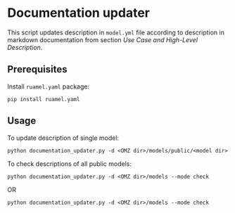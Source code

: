 # Documentation updater

This script updates description in `model.yml` file according to description in markdown documentation from section *Use Case and High-Level Description*.

## Prerequisites

Install `ruamel.yaml` package:
```
pip install ruamel.yaml
```

## Usage

To update description of single model:
```
python documentation_updater.py -d <OMZ dir>/models/public/<model dir>
```

To check descriptions of all public models:
```
python documentation_updater.py -d <OMZ dir>/models --mode check
```
OR
```
python documentation_updater.py -d <OMZ dir>/models --mode check
```
